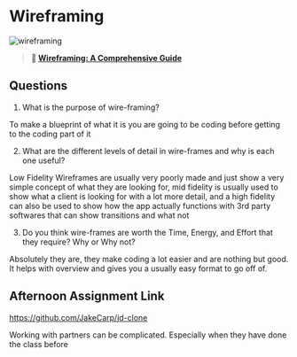 # Wireframing

![wireframing](https://bcw.blob.core.windows.net/public/img/courses/2293087935019893)

> **📖 [Wireframing: A Comprehensive Guide](https://codeworksacademy.com/fs-student-guide/resources/wk1/06-Wireframing)**

## Questions

1. What is the purpose of wire-framing? 

To make a blueprint of what it is you are going to be coding before getting to the coding part of it

2. What are the different levels of detail in wire-frames and why is each one useful?

Low Fidelity Wireframes are usually very poorly made and just show a very simple concept of what they are looking for, mid fidelity is usually used to show what a client is looking for with a lot more detail, and a high fidelity can also be used to show how the app actually functions with 3rd party softwares that can show transitions and what not

3. Do you think wire-frames are worth the Time, Energy, and Effort that they require? Why or Why not?

Absolutely they are, they make coding a lot easier and are nothing but good. It helps with overview and gives you a usually easy format to go off of.

## Afternoon Assignment Link

https://github.com/JakeCarp/jd-clone

Working with partners can be complicated. Especially when they have done the class before
